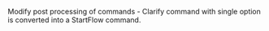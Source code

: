 Modify post processing of commands - Clarify command with single option is converted into a StartFlow command.
